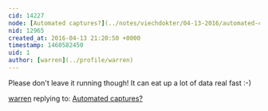 ```yaml
---
cid: 14227
node: [Automated captures?](../notes/viechdokter/04-13-2016/automated-captures)
nid: 12965
created_at: 2016-04-13 21:20:50 +0000
timestamp: 1460582450
uid: 1
author: [warren](../profile/warren)
---
```


Please don't leave it running though! It can eat up a lot of data real fast :-)

[warren](../profile/warren) replying to: [Automated captures?](../notes/viechdokter/04-13-2016/automated-captures)

